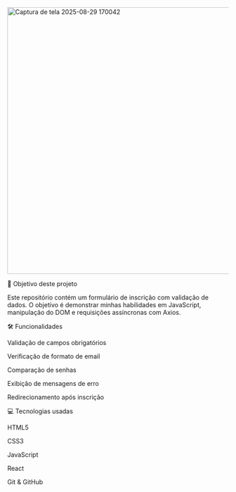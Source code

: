 <img width="1358" height="607" alt="Captura de tela 2025-08-29 170042" src="https://github.com/user-attachments/assets/5299300f-9235-4af8-88b8-c331a55c588a" />

🎯 Objetivo deste projeto

Este repositório contém um formulário de inscrição com validação de dados. O objetivo é demonstrar minhas habilidades em JavaScript, manipulação do DOM e requisições assíncronas com Axios.

🛠️ Funcionalidades

Validação de campos obrigatórios

Verificação de formato de email

Comparação de senhas

Exibição de mensagens de erro

Redirecionamento após inscrição

💻 Tecnologias usadas

HTML5

CSS3

JavaScript

React

Git & GitHub
